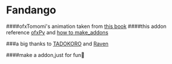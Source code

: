 # Fandango
####ofxTomomi's animation taken from [this book](http://www.amazon.com/Mastering-openFrameworks-Creative-Coding-Demystified/dp/1849518041)
####this addon reference [ofxPy](https://github.com/satoruhiga/ofxPy)  and [how to make_addons](https://github.com/tado/howto_make_addons)

###a big thanks to  [TADOKORO](https://github.com/tado)  and [Raven](https://github.com/satoruhiga)


####make a addon,just for fun🐳



